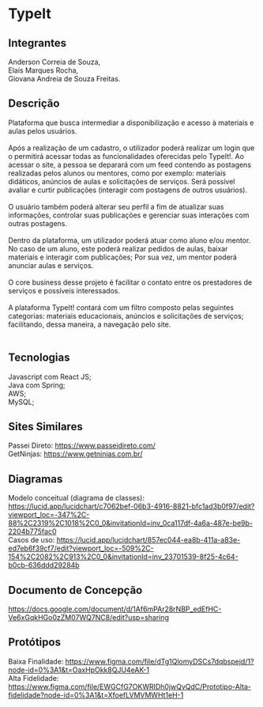 # TypeIt

## Integrantes
Anderson Correia de Souza,<br>
Elaís Marques Rocha,<br>
Giovana Andreia de Souza Freitas.<br>

## Descrição

Plataforma que busca intermediar a disponibilização e acesso à materiais e aulas pelos usuários. <br><br>
Após a realização de um cadastro, o utilizador poderá realizar um login que o permitirá acessar todas as funcionalidades oferecidas pelo TypeIt!. Ao acessar o site, a pessoa se deparará com um feed contendo as postagens realizadas pelos alunos ou mentores, como por exemplo: materiais didáticos, anúncios de aulas e solicitações de serviços. Será possível avaliar e curtir publicações (interagir com postagens de outros usuários). <br><br>
O usuário também poderá alterar seu perfil a fim de atualizar suas informações, controlar suas publicações e gerenciar suas interações com outras postagens. <br><br>
Dentro da plataforma, um utilizador poderá atuar como aluno e/ou mentor. No caso de um aluno, este poderá realizar pedidos de aulas, baixar materiais e interagir com publicações; Por sua vez, um mentor poderá anunciar aulas e serviços. <br><br>
O core business desse projeto é facilitar o contato entre os prestadores de serviços e possíveis interessados.<br><br>
A plataforma TypeIt! contará com um filtro composto pelas seguintes categorias: materiais educacionais, anúncios e solicitações de serviços; facilitando, dessa maneira, a navegação pelo site. <br><br>

## Tecnologias
Javascript com React JS; <br>
Java com Spring; <br>
AWS; <br>
MySQL; <br>

## Sites Similares
Passei Direto: https://www.passeidireto.com/ <br>
GetNinjas: https://www.getninjas.com.br/ <br>

## Diagramas
Modelo conceitual (diagrama de classes): https://lucid.app/lucidchart/c7062bef-06b3-4916-8821-bfc1ad3b0f97/edit?viewport_loc=-347%2C-88%2C2319%2C1018%2C0_0&invitationId=inv_0ca117df-4a6a-487e-be9b-2204b775fac0 <br>
Casos de uso: https://lucid.app/lucidchart/857ec044-ea8b-411a-a83e-ed7eb6f39cf7/edit?viewport_loc=-509%2C-154%2C2082%2C913%2C0_0&invitationId=inv_23701539-8f25-4c64-b0cb-636ddd29284b

## Documento de Concepção
https://docs.google.com/document/d/1Af6mPAr28rNBP_edEfHC-Ve6xGqkHGo0zZM07WQ7NC8/edit?usp=sharing

## Protótipos
Baixa Finalidade: https://www.figma.com/file/dTg1QlomyDSCs7dqbspejd/1?node-id=0%3A1&t=OaxHpOkk8QJU4eAK-1 <br>
Alta Fidelidade: https://www.figma.com/file/EWGCfG7OKWRIDh0jwQvQdC/Prototipo-Alta-fidelidade?node-id=0%3A1&t=XfoefLVMVMWHt1eH-1
